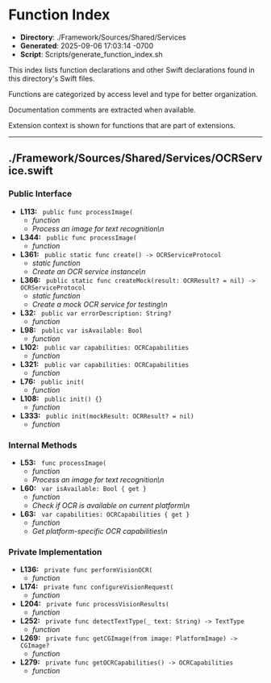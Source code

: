 # Function Index

- **Directory**: ./Framework/Sources/Shared/Services
- **Generated**: 2025-09-06 17:03:14 -0700
- **Script**: Scripts/generate_function_index.sh

This index lists function declarations and other Swift declarations found in this directory's Swift files.

Functions are categorized by access level and type for better organization.

Documentation comments are extracted when available.

Extension context is shown for functions that are part of extensions.

---

## ./Framework/Sources/Shared/Services/OCRService.swift
### Public Interface
- **L113:** ` public func processImage(`
  - *function*
  - *Process an image for text recognition\n*
- **L344:** ` public func processImage(`
  - *function*
- **L361:** ` public static func create() -> OCRServiceProtocol`
  - *static function*
  - *Create an OCR service instance\n*
- **L366:** ` public static func createMock(result: OCRResult? = nil) -> OCRServiceProtocol`
  - *static function*
  - *Create a mock OCR service for testing\n*
- **L32:** ` public var errorDescription: String?`
  - *function*
- **L98:** ` public var isAvailable: Bool`
  - *function*
- **L102:** ` public var capabilities: OCRCapabilities`
  - *function*
- **L321:** ` public var capabilities: OCRCapabilities`
  - *function*
- **L76:** ` public init(`
  - *function*
- **L108:** ` public init() {}`
  - *function*
- **L333:** ` public init(mockResult: OCRResult? = nil)`
  - *function*

### Internal Methods
- **L53:** ` func processImage(`
  - *function*
  - *Process an image for text recognition\n*
- **L60:** ` var isAvailable: Bool { get }`
  - *function*
  - *Check if OCR is available on current platform\n*
- **L63:** ` var capabilities: OCRCapabilities { get }`
  - *function*
  - *Get platform-specific OCR capabilities\n*

### Private Implementation
- **L136:** ` private func performVisionOCR(`
  - *function*
- **L174:** ` private func configureVisionRequest(`
  - *function*
- **L204:** ` private func processVisionResults(`
  - *function*
- **L252:** ` private func detectTextType(_ text: String) -> TextType`
  - *function*
- **L269:** ` private func getCGImage(from image: PlatformImage) -> CGImage?`
  - *function*
- **L279:** ` private func getOCRCapabilities() -> OCRCapabilities`
  - *function*

